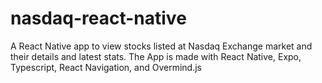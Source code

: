 # nasdaq-react-native
A React Native app to view stocks listed at Nasdaq Exchange market and their details and latest stats.
The App is made with React Native, Expo, Typescript, React Navigation, and Overmind.js
